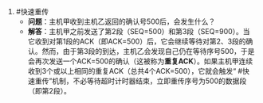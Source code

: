 1. #快速重传 
    *   **问题**：主机甲收到主机乙返回的确认号500后，会发生什么？
    *   **解答**：主机甲之前发送了第2段（SEQ=500）和第3段（SEQ=900）。当它收到对第1段的ACK（即ACK=500）后，它会继续等待对第2、3段的确认。然而，由于第3段的到达，主机乙会发现自己仍在等待序号500，于是会再次发送一个ACK=500的确认（这被称为**重复ACK**）。如果主机甲连续收到3个或以上相同的重复ACK（总共4个ACK=500），它就会触发“ #快速重传”机制，不必等待超时计时器结束，立即重传序号为500的数据段（即第2段）。